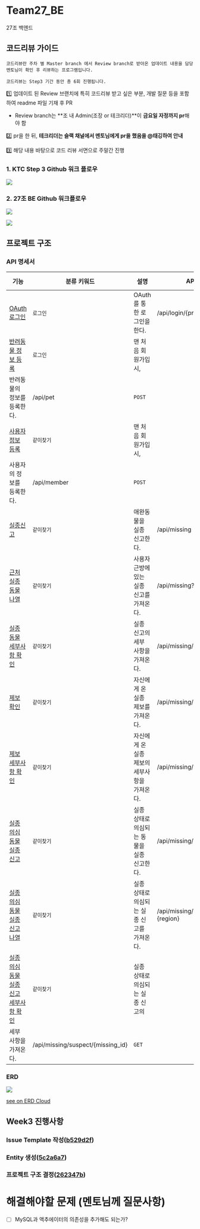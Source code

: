 # Team27_BE

27조 백엔드

## 코드리뷰 가이드

```
코드리뷰란 주차 별 Master branch 에서 Review branch로 받아온 업데이트 내용을 담당 멘토님이 확인 후 리뷰하는 프로그램입니다.

코드리뷰는 Step3 기간 동안 총 6회 진행됩니다.
```

1️⃣ 업데이트 된 Review 브랜치에 특히 코드리뷰 받고 싶은 부분, 개발 질문 등을 포함하여 readme 파일 기재 후 PR

* Review branch는 **조 내 Admin(조장 or 테크리더)**이 **금요일 자정까지 pr**해야 함

2️⃣ pr을 한 뒤, **테크리더는 슬랙 채널에서 멘토님에게 pr을 했음을 @태깅하여 안내**

3️⃣ 해당 내용 바탕으로 코드 리뷰 서면으로 주말간 진행

### 1. KTC Step 3 Github 워크 플로우

![](https://quickest-asterisk-75d.notion.site/image/https%3A%2F%2Fprod-files-secure.s3.us-west-2.amazonaws.com%2F3ef8dbd9-414c-4cf5-813d-32ecb943cc67%2F1c31cc8b-572d-489e-8d91-0f03256383b8%2F%25EB%25A0%2588%25ED%258F%25AC%25EC%25A7%2580%25ED%2586%25A0%25EB%25A6%25AC_%25EC%259A%25B4%25EC%2598%2581-001.png?table=block&id=1ff4373d-03f6-41a8-9f47-35c9f0ed5f4a&spaceId=3ef8dbd9-414c-4cf5-813d-32ecb943cc67&width=2000&userId=&cache=v2)

### 2. 27조 BE Github 워크플로우

![](https://file.notion.so/f/f/3ef8dbd9-414c-4cf5-813d-32ecb943cc67/822bb9d2-059f-40ab-b783-0b3583f0c051/image.png?table=block&id=17baad15-c64b-40d0-a8bf-8a4bd70be422&spaceId=3ef8dbd9-414c-4cf5-813d-32ecb943cc67&expirationTimestamp=1726826400000&signature=595SMdlc2zCb_Pe_6zog650S9eplq7DqAG82pG2P2S8&downloadName=image.png)

![](https://file.notion.so/f/f/3ef8dbd9-414c-4cf5-813d-32ecb943cc67/c8f314f1-8cfa-4e17-b88b-36942639e860/image.png?table=block&id=64755b80-5050-44cd-af56-5d5a480403db&spaceId=3ef8dbd9-414c-4cf5-813d-32ecb943cc67&expirationTimestamp=1726912800000&signature=KTt11_9vy5MHWI3X0-oMkE-tG0Of71m4hh31e63kYxI&downloadName=image.png)

## 프로젝트 구조

### API 명세서

| 기능                                                                                                   | 분류 키워드 | 설명                                                        | API PATH                             | HTTP Method |
| ------------------------------------------------------------------------------------------------------ | ----------- | ----------------------------------------------------------- | ------------------------------------ | ----------- |
| [OAuth 로그인](https://www.notion.so/OAuth-f34e1ff68c3942509ad4a8723f5f38df?pvs=4)                     | `로그인`    | OAuth를 통한 로그인을 한다.                                 | /api/login/{provider}                | `GET`       |
| [반려동물 정보 등록](https://www.notion.so/cf1cd4f7c1fa47b5b3828c6c04f14df1?pvs=4)                     | `로그인`    | 맨 처음 회원가입시,
반려동물의 정보를 등록한다.        | /api/pet                             | `POST`      |
| [사용자 정보 등록](https://www.notion.so/411271dbc3bc45548a50ae8fea9bace2?pvs=4)                       | `같이찾기`  | 맨 처음 회원가입시,
사용자의 정보를 등록한다.          | /api/member                          | `POST`      |
| [실종신고](https://www.notion.so/bdc11c8f48d44a02ac97a53fea21fa43?pvs=4)                               | `같이찾기`  | 애완동물을 실종 신고한다.                                   | /api/missing                         | `POST`      |
| [근처 실종 동물 나열](https://www.notion.so/0643c7dd9f544513a264cce25442f5ff?pvs=4)                    | `같이찾기`  | 사용자 근방에 있는 실종 신고를 가져온다.                    | /api/missing?region={region}         | `GET`       |
| [실종 동물 세부사항 확인](https://www.notion.so/158f788a4a4b4cc498181bfd02ab101e?pvs=4)                | `같이찾기`  | 실종 신고의 세부 사항을 가져온다.                           | /api/missing/{missing\_id}           | `GET`       |
| [제보 확인](https://www.notion.so/18a37b653f0e49aa942a541cd0fb2b9e?pvs=4)                              | `같이찾기`  | 자신에게 온 실종 제보를 가져온다.                           | /api/missing/report                  | `GET`       |
| [제보 세부사항 확인](https://www.notion.so/926553777f314203bc30023293e9462a?pvs=4)                     | `같이찾기`  | 자신에게 온 실종 제보의 세부사항을 가져온다.                | /api/missing/report/{report\_id}     | `GET`       |
| [실종 의심 동물 실종 신고](https://www.notion.so/e1f891f1f44c4bee82905a1239230316?pvs=4)               | `같이찾기`  | 실종 상태로 의심되는 동물을 실종 신고한다.                  | /api/missing/suspect                 | `POST`      |
| [실종 의심 동물 실종 신고 나열](https://www.notion.so/d27c0c4e2da64dc29a2f397bea40d87a?pvs=4)          | `같이찾기`  | 실종 상태로 의심되는 실종 신고를 가져온다.                  | /api/missing/suspect?region={region} | `GET`       |
| [실종 의심 동물 실종 신고 세부사항 확인](https://www.notion.so/a6c34c07fe9b45e6849f08662b7592b9?pvs=4) | `같이찾기`  | 실종 상태로 의심되는 실종 신고의
세부 사항을 가져온다. | /api/missing/suspect/{missing\_id}   | `GET`       |

### ERD

![](https://file.notion.so/f/f/3ef8dbd9-414c-4cf5-813d-32ecb943cc67/e66e695a-15a6-41a8-9441-9434f4546b59/image.png?table=block&id=7c5e68b9-fec5-48b6-a25c-fb89faf01ba2&spaceId=3ef8dbd9-414c-4cf5-813d-32ecb943cc67&expirationTimestamp=1726912800000&signature=XwQhO62kwISd_kH0hEUa5BhNfPndY21xYgB6IBUxs-w&downloadName=image.png)

[see on ERD Cloud](https://www.erdcloud.com/d/fMF9FFPdSnexqPGjN)

## Week3 진행사항

### Issue Template 작성([b529d2f](https://github.com/kakao-tech-campus-2nd-step3/Team27_BE/commit/b529d2f056b96e93491b53739f0a98e9cb70ff70))

### Entity 생성([5c2a6a7](https://github.com/kakao-tech-campus-2nd-step3/Team27_BE/commit/5c2a6a7a550c9bb44b606eeccc666598a30d2b82))

### 프로젝트 구조 결정([262347b](https://github.com/kakao-tech-campus-2nd-step3/Team27_BE/commit/262347b2e0a5892cc6dfac271a50cc084d721a8d))

# 해결해야할 문제 (멘토님께 질문사항)

* [ ] MySQL과 액추에이터의 의존성을 추가해도 되는가?
